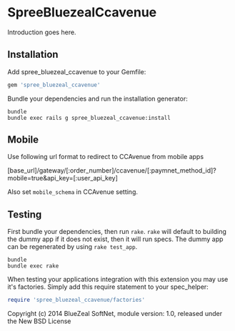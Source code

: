 SpreeBluezealCcavenue
===================

Introduction goes here.

Installation
------------

Add spree_bluezeal_ccavenue to your Gemfile:

```ruby
gem 'spree_bluezeal_ccavenue'
```

Bundle your dependencies and run the installation generator:

```shell
bundle
bundle exec rails g spree_bluezeal_ccavenue:install
```


Mobile
------
Use following url format to redirect to CCAvenue from mobile apps

[base_url]/gateway/[:order_number]/ccavenue/[:paymnet_method_id]?mobile=true&api_key=[:user_api_key]

Also set `mobile_schema` in CCAvenue setting. 


Testing
-------

First bundle your dependencies, then run `rake`. `rake` will default to building the dummy app if it does not exist, then it will run specs. The dummy app can be regenerated by using `rake test_app`.

```shell
bundle
bundle exec rake
```

When testing your applications integration with this extension you may use it's factories.
Simply add this require statement to your spec_helper:

```ruby
require 'spree_bluezeal_ccavenue/factories'
```

Copyright (c) 2014 BlueZeal SoftNet, module version: 1.0, released under the New BSD License
